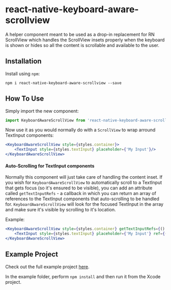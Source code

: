 # react-native-keyboard-aware-scrollview
A helper component meant to be used as a drop-in replacement for RN ScrollView which handles the ScrollView insets properly when the keyboard is shown or hides so all the content is scrollable and available to the user.

## Installation

Install using `npm`:
```
npm i react-native-keyboard-aware-scrollview --save
```

## How To Use
Simply import the new component:

```js
import KeyboardAwareScrollView from 'react-native-keyboard-aware-scrollview'
```

Now use it as you would normally do with a `ScrollView` to wrap arround TextInput components:

```jsx
<KeyboardAwareScrollView style={styles.container}>
    <TextInput style={styles.textInput} placeholder={'My Input'}/>
</KeyboardAwareScrollView>
```

#### Auto-Scrolling for TextInput components

Normally this component will just take care of handling the content inset. If you wish for `KeyboardAwareScrollView` to automatically scroll to a TextInput that gets focus (so it's ensured to be visible), you can add an attribute called `getTextInputRefs` - a callback in which you can return an array of references to the TextInput components that auto-scrolling to be handled for. `KeyboardAwareScrollView` will look for the focused TextInput in the array and make sure it's visible by scrolling to it's location.

Example:

```jsx
<KeyboardAwareScrollView style={styles.container} getTextInputRefs={() => { return [this._textInputRef];}}>
    <TextInput style={styles.textInput} placeholder={'My Input'} ref={(r) => { this._textInputRef = r; }}/>
</KeyboardAwareScrollView>
```

## Example Project

Check out the full example project [here](https://github.com/wix/react-native-keyboard-aware-scrollview/tree/master/example).

In the example folder, perform `npm install` and then run it from the Xcode project.
